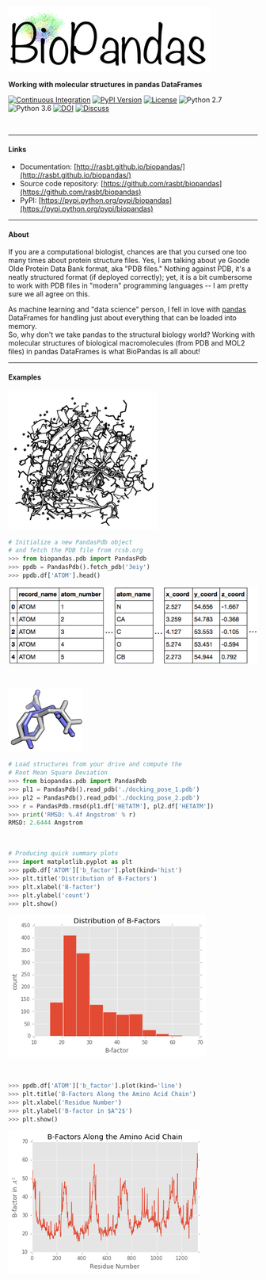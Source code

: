 
![Logo](./img/logos/logo_size_1.png)

**Working with molecular structures in pandas DataFrames**


[![Continuous Integration](https://travis-ci.org/rasbt/biopandas.svg?branch=master)](https://travis-ci.org/rasbt/biopandas)
[![PyPI Version](https://img.shields.io/pypi/v/biopandas.svg)](https://pypi.python.org/pypi/biopandas/)
[![License](https://img.shields.io/badge/license-new%20BSD-blue.svg)](https://github.com/rasbt/biopandas/blob/master/LICENSE)
![Python 2.7](https://img.shields.io/badge/python-2.7-blue.svg)
![Python 3.6](https://img.shields.io/badge/python-3.6-blue.svg)
[![DOI](https://zenodo.org/badge/46593500.svg)](https://zenodo.org/badge/latestdoi/46593500)
[![Discuss](https://img.shields.io/badge/discuss-google_group-blue.svg)](https://groups.google.com/forum/#!forum/biopandas-users)

<br>

<hr>

#### Links

- Documentation: [http://rasbt.github.io/biopandas/](http://rasbt.github.io/biopandas/)
- Source code repository: [https://github.com/rasbt/biopandas](https://github.com/rasbt/biopandas)
- PyPI: [https://pypi.python.org/pypi/biopandas](https://pypi.python.org/pypi/biopandas)

<hr>

#### About  


If you are a computational biologist, chances are that you cursed one too many times about protein structure files. Yes, I am talking about ye Goode Olde Protein Data Bank format, aka "PDB files." Nothing against PDB, it's a neatly structured format (if deployed correctly); yet, it is a bit cumbersome to work with PDB files in "modern" programming languages -- I am pretty sure we all agree on this.

As machine learning and "data science" person, I fell in love with [pandas](http://pandas.pydata.org) DataFrames for handling just about everything that can be loaded into memory.  
So, why don't we take pandas to the structural biology world? Working with molecular structures of biological macromolecules (from PDB and MOL2 files) in pandas DataFrames is what BioPandas is all about!




<hr>

#### Examples

![3eiy](./img/index/3eiy.png)

```python
# Initialize a new PandasPdb object
# and fetch the PDB file from rcsb.org
>>> from biopandas.pdb import PandasPdb
>>> ppdb = PandasPdb().fetch_pdb('3eiy')
>>> ppdb.df['ATOM'].head()
```

![3eiy head](./img/index/3eiy_head.png)

<br>


![3eiy head](./img/index/ligand_rmsd.png)

```python
# Load structures from your drive and compute the
# Root Mean Square Deviation
>>> from biopandas.pdb import PandasPdb
>>> pl1 = PandasPdb().read_pdb('./docking_pose_1.pdb')
>>> pl2 = PandasPdb().read_pdb('./docking_pose_2.pdb')
>>> r = PandasPdb.rmsd(pl1.df['HETATM'], pl2.df['HETATM'])
>>> print('RMSD: %.4f Angstrom' % r)
RMSD: 2.6444 Angstrom
```

<br>

```python
# Producing quick summary plots
>>> import matplotlib.pyplot as plt
>>> ppdb.df['ATOM']['b_factor'].plot(kind='hist')
>>> plt.title('Distribution of B-Factors')
>>> plt.xlabel('B-factor')
>>> plt.ylabel('count')
>>> plt.show()
```

![](./img/index/bfactor_hist.png)

<br>

```python
>>> ppdb.df['ATOM']['b_factor'].plot(kind='line')
>>> plt.title('B-Factors Along the Amino Acid Chain')
>>> plt.xlabel('Residue Number')
>>> plt.ylabel('B-factor in $A^2$')
>>> plt.show()
```

![](./img/index/bfactor_trace.png)


